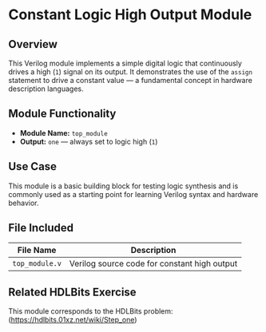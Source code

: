# Constant Logic High Output Module

## Overview
This Verilog module implements a simple digital logic that continuously drives a high (`1`) signal on its output. It demonstrates the use of the `assign` statement to drive a constant value — a fundamental concept in hardware description languages.

## Module Functionality
- **Module Name:** `top_module`
- **Output:** `one` — always set to logic high (`1`)

## Use Case
This module is a basic building block for testing logic synthesis and is commonly used as a starting point for learning Verilog syntax and hardware behavior.

## File Included

| File Name       | Description                             |
|------------------|-----------------------------------------|
| `top_module.v`   | Verilog source code for constant high output |

## Related HDLBits Exercise
This module corresponds to the HDLBits problem:  
(https://hdlbits.01xz.net/wiki/Step_one)

